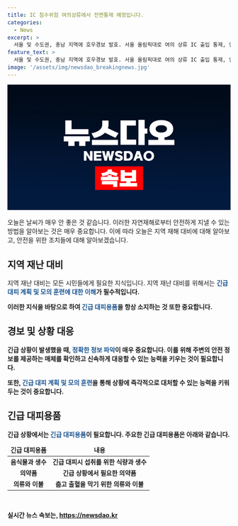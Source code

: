 ```yaml
---
title: IC 침수위험 여의상류에서 전면통제 예정입니다.
categories:
  - News
excerpt: >
  서울 및 수도권, 충남 지역에 호우경보 발효. 서울 올림픽대로 여의 상류 IC 출입 통제, 안전대책본부 2단계 격상 및 호우 위기경보 주의에서 경계 상향.
feature_text: >
  서울 및 수도권, 충남 지역에 호우경보 발효. 서울 올림픽대로 여의 상류 IC 출입 통제, 안전대책본부 2단계 격상 및 호우 위기경보 주의에서 경계 상향.
image: '/assets/img/newsdao_breakingnews.jpg'
---
```


<p><img src="/assets/img/newsdao_breakingnews.jpg" alt="firstkoreanews 속보" /></p>

<p>오늘은 날씨가 매우 안 좋은 것 같습니다. 이러한 자연재해로부터 안전하게 지낼 수 있는 방법을 알아보는 것은 매우 중요합니다. 이에 따라 오늘은 지역 재해 대비에 대해 알아보고, 안전을 위한 조치들에 대해 알아보겠습니다. </p>

<h2 data-ke-size="size26">지역 재난 대비</h2>

<p>지역 재난 대비는 모든 시민들에게 필요한 지식입니다. 지역 재난 대비를 위해서는 <b><span style="color: #1a5490;">긴급 대피 계획 및 모의 훈련에 대한 이해</span><b>가 필수적입니다. </p>

<p>이러한 지식을 바탕으로 하여 <b><span style="color: #1a5490;">긴급 대피용품</span><b>을 항상 소지하는 것 또한 중요합니다. </p>

<h2 data-ke-size="size26">경보 및 상황 대응</h2>

<p>긴급 상황이 발생했을 때, <b><span style="color: #1a5490;">정확한 정보 파악</span><b>이 매우 중요합니다. 이를 위해 주변의 안전 정보를 제공하는 매체를 확인하고 신속하게 대응할 수 있는 능력을 키우는 것이 필요합니다. </p>

<p>또한, <b><span style="color: #1a5490;">긴급 대피 계획 및 모의 훈련</span><b>을 통해 상황에 즉각적으로 대처할 수 있는 능력을 키워두는 것이 중요합니다. </p>

<h2 data-ke-size="size26">긴급 대피용품</h2>

<p>긴급 상황에서는 <b><span style="color: #1a5490;">긴급 대피용품</span><b>이 필요합니다. 주요한 긴급 대피용품은 아래와 같습니다.</p>

<table>
<thead>
<tr>
<td style="text-align: center; height: 17px;"><b>긴급 대피용품</b></td>
<td style="text-align: center; height: 17px;"><b>내용</b></td>
</tr>
</thead>
<tbody>
<tr>
<td style="text-align: center; height: 17px;"><b>음식물과 생수</b></td>
<td style="text-align: center; height: 17px;"><b>긴급 대피시 섭취를 위한 식량과 생수</b></td>
</tr>
<tr>
<td style="text-align: center; height: 17px;"><b>의약품</b></td>
<td style="text-align: center; height: 17px;"><b>긴급 상황에서 필요한 의약품</b></td>
</tr>
<tr>
<td style="text-align: center; height: 17px;"><b>의류와 이불</b></td>
<td style="text-align: center; height: 17px;"><b>춥고 출혈을 막기 위한 의류와 이불</b></td>
</tr>
</tbody>
</table>

<p data-ke-size="size16">&nbsp;</p>
실시간 뉴스 속보는, <a href="https://newsdao.kr" rel="dofollow">https://newsdao.kr</a>


